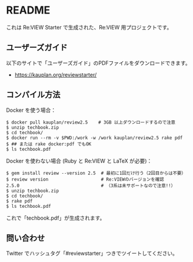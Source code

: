 # README

これは Re:VIEW Starter で生成された、Re:VIEW 用プロジェクトです。


## ユーザーズガイド

以下のサイトで「ユーザーズガイド」のPDFファイルをダウンロードできます。

- https://kauplan.org/reviewstarter/


## コンパイル方法

Docker を使う場合：

```terminal
$ docker pull kauplan/review2.5    # 3GB 以上ダウンロードするので注意
$ unzip techbook.zip
$ cd techbook/
$ docker run --rm -v $PWD:/work -w /work kauplan/review2.5 rake pdf
$ ## または rake docker:pdf でもOK
$ ls techbook.pdf
```

Docker を使わない場合 (Ruby と Re:VIEW と LaTeX が必要)：

```terminal
$ gem install review --version 2.5  # 最初に1回だけ行う（2回目からは不要）
$ review version                    # Re:VIEWのバージョンを確認
2.5.0                               # （3系は未サポートなので注意!!）
$ unzip techbook.zip
$ cd techbook/
$ rake pdf
$ ls techbook.pdf
```

これで「techbook.pdf」が生成されます。


## 問い合わせ

Twitter でハッシュタグ「#reviewstarter」つきでツイートしてください。
